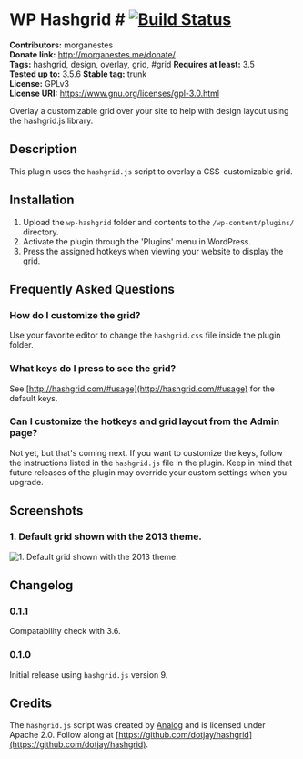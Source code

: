 # WP Hashgrid # [![Build Status](https://travis-ci.org/morganestes/wp-hashgrid.png?branch=master)](https://travis-ci.org/morganestes/wp-hashgrid)
**Contributors:** morganestes  
**Donate link:** http://morganestes.me/donate/  
**Tags:** hashgrid, design, overlay, grid, #grid
**Requires at least:** 3.5  
**Tested up to:** 3.5.6
**Stable tag:** trunk  
**License:** GPLv3  
**License URI:** https://www.gnu.org/licenses/gpl-3.0.html  

Overlay a customizable grid over your site to help with design layout using the hashgrid.js library.

## Description ##

This plugin uses the `hashgrid.js` script to overlay a CSS-customizable grid.

## Installation ##

1. Upload the `wp-hashgrid` folder and contents to the `/wp-content/plugins/` directory.
1. Activate the plugin through the 'Plugins' menu in WordPress.
1. Press the assigned hotkeys when viewing your website to display the grid.

## Frequently Asked Questions ##

### How do I customize the grid? ###

Use your favorite editor to change the `hashgrid.css` file inside the plugin folder.

### What keys do I press to see the grid? ###

See [http://hashgrid.com/#usage](http://hashgrid.com/#usage) for the default keys.

### Can I customize the hotkeys and grid layout from the Admin page? ###

Not yet, but that's coming next. If you want to customize the keys, follow the instructions listed in the `hashgrid.js` file in the plugin.
Keep in mind that future releases of the plugin may override your custom settings when you upgrade.

## Screenshots ##

### 1. Default grid shown with the 2013 theme. ###
![1. Default grid shown with the 2013 theme.](http://s.wordpress.org/extend/plugins/wp-hashgrid/screenshot-1.png)


## Changelog ##
### 0.1.1 ###

Compatability check with 3.6.

### 0.1.0 ###

Initial release using `hashgrid.js` version 9.

## Credits ##

The `hashgrid.js` script was created by [Analog](http://analog.coop) and is licensed under Apache 2.0. Follow along at [https://github.com/dotjay/hashgrid](https://github.com/dotjay/hashgrid).
